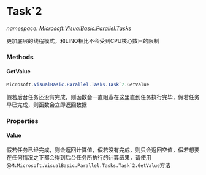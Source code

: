 ﻿# Task`2
_namespace: <a href="#" onClick="load('/docs/Microsoft.VisualBasic.Parallel.Tasks/index.md')">Microsoft.VisualBasic.Parallel.Tasks</a>_

更加底层的线程模式，和LINQ相比不会受到CPU核心数目的限制



### Methods

#### GetValue
```csharp
Microsoft.VisualBasic.Parallel.Tasks.Task`2.GetValue
```
假若后台任务还没有完成，则函数会一直阻塞在这里直到任务执行完毕，假若任务早已完成，则函数会立即返回数据


### Properties

#### Value
假若任务已经完成，则会返回计算值，假若没有完成，则只会返回空值，假若想要在任何情况之下都会得到后台任务所执行的计算结果，请使用@``M:Microsoft.VisualBasic.Parallel.Tasks.Task`2.GetValue``方法
